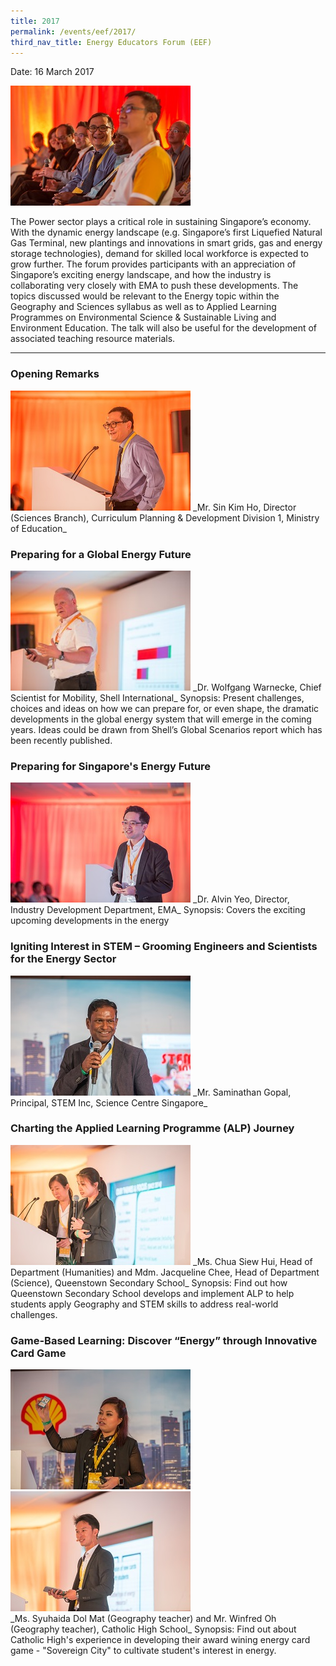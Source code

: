 ```yaml
---
title: 2017
permalink: /events/eef/2017/
third_nav_title: Energy Educators Forum (EEF)
---
```

Date: 16 March 2017   

<img alt="Photograph of audience members" src="/images/events/energy-educators-forum/eefaudience%20low%20res.jpg" style="min-width: 288px; min-height: 192px; max-width: 288px;" />

The Power sector plays a critical role in sustaining Singapore’s economy. With the dynamic energy landscape (e.g. Singapore’s first Liquefied Natural Gas Terminal, new plantings and innovations in smart grids, gas and energy storage technologies), demand for skilled local workforce is expected to grow further. The forum provides participants with an appreciation of Singapore’s exciting energy landscape, and how the industry is collaborating very closely with EMA to push these developments. The topics discussed would be relevant to the Energy topic within the Geography and Sciences syllabus as well as to Applied Learning Programmes on Environmental Science & Sustainable Living and Environment Education. The talk will also be useful for the development of associated teaching resource materials.

---

### Opening Remarks
<img alt="Mr Sin Kim Ho" src="/images/events/energy-educators-forum/eefmrsinlowres.jpg" style="min-width: 288px; min-height: 192px; max-width: 288px;" />
_Mr. Sin Kim Ho, Director (Sciences Branch), Curriculum Planning & Development Division 1, Ministry of Education_


### Preparing for a Global Energy Future

<img alt="Dr. Wolfgang Warnecke" src="/images/events/energy-educators-forum/wolfgang%20-%20low%20res.jpg" style="min-width: 288px; min-height: 192px; max-width: 288px;" />
_Dr. Wolfgang Warnecke, Chief Scientist for Mobility, Shell International_  
Synopsis: Present challenges, choices and ideas on how we can prepare for, or even shape, the dramatic developments in the global energy system that will emerge in the coming years. Ideas could be drawn from Shell’s Global Scenarios report which has been recently published.

### Preparing for Singapore's Energy Future
 
<img alt="Dr. Alvin Yeo" src="/images/events/energy-educators-forum/eefalvinlowres.jpg" style="min-width: 288px; min-height: 192px; max-width: 288px;" />
_Dr. Alvin Yeo, Director, Industry Development Department, EMA_ 
Synopsis: Covers the exciting upcoming developments in the energy

### Igniting Interest in STEM – Grooming Engineers and Scientists for the Energy Sector

<img alt="Mr. Saminathan Gopal" src="/images/events/energy-educators-forum/eefgopallowres.jpg" style="min-width: 288px; min-height: 192px; max-width: 288px;" />
_Mr. Saminathan Gopal, Principal, STEM Inc, Science Centre Singapore_ 

### Charting the Applied Learning Programme (ALP) Journey

<img alt="Ms. Chua Siew Hui" src="/images/events/energy-educators-forum/eefqtsslowres.jpg" style="min-width: 288px; min-height: 192px; max-width: 288px;" />
_Ms. Chua Siew Hui, Head of Department (Humanities) and Mdm. Jacqueline Chee, Head of Department (Science), Queenstown Secondary School_  
Synopsis: Find out how Queenstown Secondary School develops and implement ALP to help students apply Geography and STEM skills to address real-world challenges.

### Game-Based Learning: Discover “Energy” through Innovative Card Game  

<div style="width: 100%;">
    <img alt="Ms. Syuhaida Dol Mat" src="/images/events/energy-educators-forum/eefcatholichighsyuhaidalowres.jpg" style="display: inline-block; max-width: 288px;" />
    <img alt="Mr. Winfred Oh" src="/images/events/energy-educators-forum/eefwinfredohcatholichighlowres.jpg" style="display: inline-block; max-width: 288px;" />
</div>
_Ms. Syuhaida Dol Mat (Geography teacher) and Mr. Winfred Oh (Geography teacher), Catholic High School_  
Synopsis: Find out about Catholic High's experience in developing their award wining energy card game - "Sovereign City" to cultivate student's interest in energy.
